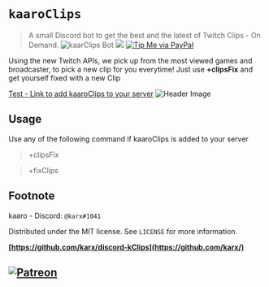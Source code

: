 # `kaaroClips`
> A small Discord bot to get the best and the latest of Twitch Clips - On Demand.
![kaarClips Bot](https://discordbots.org/api/widget/593919604993294337.svg)
![][tag-image]
[![Tip Me via PayPal](https://img.shields.io/badge/PayPal-tip%20me-green.svg?logo=paypal)](https://www.paypal.me/karx01)

Using the new Twitch APIs, we pick up from the most viewed games and broadcaster, to pick a new clip for you everytime!
Just use __+clipsFix__ and get yourself fixed with a new Clip

[Test - Link to add kaaroClips to your server](https://discordapp.com/api/oauth2/authorize?client_id=593919604993294337&permissions=0&scope=bot)
![Header Image][header-image.png]

## Usage
Use any of the following command if kaaroClips is added to your server
> +clipsFix

> +fixClips

## Footnote
kaaro - Discord: `@karx#1041`

Distributed under the MIT license. See `LICENSE` for more information.

**[https://github.com/karx/discord-kClips](https://github.com/karx/)**
## [![Patreon](https://c5.patreon.com/external/logo/become_a_patron_button.png)](https://www.patreon.com/join/kaaro?)

<!-- Markdown link & img dfn's -->
[tag-image]: https://img.shields.io/github/license/karx/discord-kClips.svg
[header-image.png]: https://i.imgur.com/3slzIe4.png
